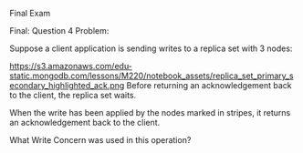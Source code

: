 Final Exam

Final: Question 4
Problem:

Suppose a client application is sending writes to a replica set with 3 nodes:

https://s3.amazonaws.com/edu-static.mongodb.com/lessons/M220/notebook_assets/replica_set_primary_secondary_highlighted_ack.png
Before returning an acknowledgement back to the client, the replica set waits.

When the write has been applied by the nodes marked in stripes, it returns an acknowledgement back to the client.

What Write Concern was used in this operation?